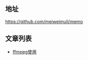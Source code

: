 ## 地址 
https://github.com/meiweimuli/memo

## 文章列表

* [ffmpeg使用](https://meiweimuli.github.io/memo/ffmpeg)
